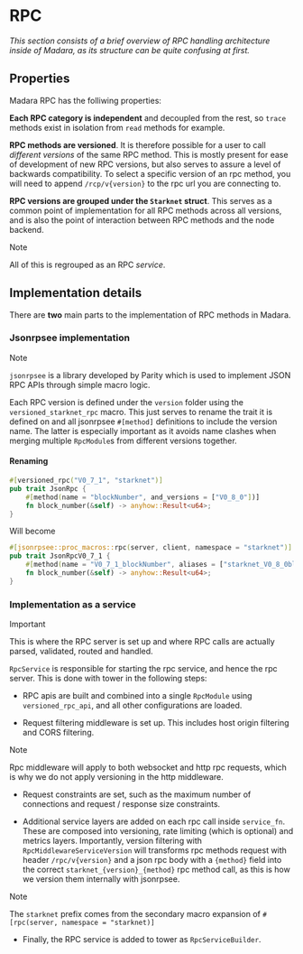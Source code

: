# RPC

_This section consists of a brief overview of RPC handling architecture inside
of Madara, as its structure can be quite confusing at first._

## Properties

Madara RPC has the folliwing properties:

**Each RPC category is independent** and decoupled from the rest, so `trace`
methods exist in isolation from `read` methods for example.

**RPC methods are versioned**. It is therefore possible for a user to call
_different versions_ of the same RPC method. This is mostly present for ease of
development of new RPC versions, but also serves to assure a level of backwards
compatibility. To select a specific version of an rpc method, you will need to
append `/rcp/v{version}` to the rpc url you are connecting to.

**RPC versions are grouped under the `Starknet` struct**. This serves as a
common point of implementation for all RPC methods across all versions, and is
also the point of interaction between RPC methods and the node backend.

> [!NOTE]
> All of this is regrouped as an RPC _service_.

## Implementation details

There are **two** main parts to the implementation of RPC methods in Madara.

### Jsonrpsee implementation

> [!NOTE]
> `jsonrpsee` is a library developed by Parity which is used to implement JSON
> RPC APIs through simple macro logic.

Each RPC version is defined under the `version` folder using the
`versioned_starknet_rpc` macro. This just serves to rename the trait it is
defined on and all jsonrpsee `#[method]` definitions to include the version
name. The latter is especially important as it avoids name clashes when merging
multiple `RpcModule`s from different versions together.

#### Renaming

```rust
#[versioned_rpc("V0_7_1", "starknet")]
pub trait JsonRpc {
    #[method(name = "blockNumber", and_versions = ["V0_8_0"])]
    fn block_number(&self) -> anyhow::Result<u64>;
}
```

Will become

```rust
#[jsonrpsee::proc_macros::rpc(server, client, namespace = "starknet")]
pub trait JsonRpcV0_7_1 {
    #[method(name = "V0_7_1_blockNumber", aliases = ["starknet_V0_8_0blockNumber"])]
    fn block_number(&self) -> anyhow::Result<u64>;
}
```

### Implementation as a service

> [!IMPORTANT]
> This is where the RPC server is set up and where RPC calls are actually
> parsed, validated, routed and handled.

`RpcService` is responsible for starting the rpc service, and hence the rpc
server. This is done with tower in the following steps:

- RPC apis are built and combined into a single `RpcModule` using
  `versioned_rpc_api`, and all other configurations are loaded.

- Request filtering middleware is set up. This includes host origin filtering
  and CORS filtering.

> [!NOTE]
> Rpc middleware will apply to both websocket and http rpc requests, which is
> why we do not apply versioning in the http middleware.

- Request constraints are set, such as the maximum number of connections and
  request / response size constraints.

- Additional service layers are added on each rpc call inside `service_fn`.
  These are composed into versioning, rate limiting (which is optional) and
  metrics layers. Importantly, version filtering with `RpcMiddlewareServiceVersion`
  will transforms rpc methods request with header `/rpc/v{version}` and a json rpc
  body with a `{method}` field into the correct `starknet_{version}_{method}` rpc
  method call, as this is how we version them internally with jsonrpsee.

> [!NOTE]
> The `starknet` prefix comes from the secondary macro expansion of
> `#[rpc(server, namespace = "starknet)]`

- Finally, the RPC service is added to tower as `RpcServiceBuilder`.
